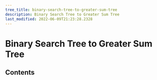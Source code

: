 ```yaml
---
tree_title: binary-search-tree-to-greater-sum-tree
description: Binary Search Tree to Greater Sum Tree
last_modified: 2022-06-09T21:23:28.2328
---
```


# Binary Search Tree to Greater Sum Tree

## Contents

